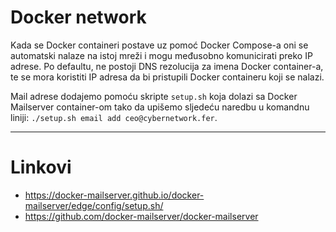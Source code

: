 # Docker network
Kada se Docker containeri postave uz pomoć Docker Compose-a oni se automatski nalaze na istoj mreži i mogu međusobno komunicirati preko IP adrese. Po defaultu, ne postoji DNS rezolucija za imena Docker container-a, te se mora koristiti IP adresa da bi pristupili Docker containeru koji se nalazi.

Mail adrese dodajemo pomoću skripte `setup.sh` koja dolazi sa Docker Mailserver container-om tako da upišemo sljedeću naredbu u komandnu liniji:
 ```./setup.sh email add ceo@cybernetwork.fer```.
 
---
# Linkovi
- https://docker-mailserver.github.io/docker-mailserver/edge/config/setup.sh/
- https://github.com/docker-mailserver/docker-mailserver